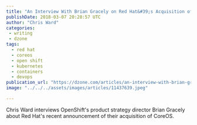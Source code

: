 ```yaml
---
title: "An Interview With Brian Gracely on Red Hat&#39;s Acquisition of CoreOS..."
publishDate: 2018-03-07 20:28:57 UTC
author: "Chris Ward"
categories:
 - writing
 - dzone
tags:
  - red hat
  - coreos
  - open shift
  - kubernetes
  - containers
  - devops
publication_url: "https://dzone.com/articles/an-interview-with-brian-gracely-on-red-hats-acqu"
image: "../../../assets/images/articles/11437639.jpeg"

---
```

Chris Ward interviews OpenShift's product strategy director Brian Gracely about Red Hat's recent announcement of their acquisition of CoreOS.

